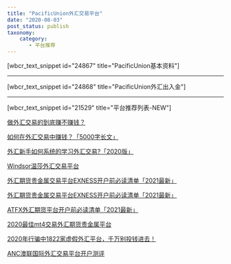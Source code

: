 ```yaml
---
title: "PacificUnion外汇交易平台"
date: "2020-08-03"
post_status: publish
taxonomy:
    category: 
       - 平台推荐
---
```


\[wbcr\_text\_snippet id="24867" title="PacificUnion基本资料"\]

* * *

\[wbcr\_text\_snippet id="24868" title="PacificUnion外汇出入金"\]

* * *

\[wbcr\_text\_snippet id="21529" title="平台推荐列表-NEW"\]

[做外汇交易的到底赚不赚钱？](https://we.laowei8.com/does-forex-rich.html)

[如何在外汇交易中赚钱？「5000字长文」](https://we.laowei8.com/how-to-make-money-trading-forex.html)

[外汇新手如何系统的学习外汇交易?「2020版」](https://we.laowei8.com/how-to-learn-forex.html)

[Windsor温莎外汇交易平台](https://we.laowei8.com/windsor-review.html)

[外汇期货贵金属交易平台EXNESS开户前必读清单「2021最新」](https://we.laowei8.com/exness-forex-broker-fqa.html)

[外汇期货贵金属交易平台EXNESS开户前必读清单「2021最新」](https://we.laowei8.com/exness-forex-broker-fqa.html)

[ATFX外汇期货平台开户前必读清单「2021最新」](https://we.laowei8.com/atfx-forex-must-read.html)

[2020最佳mt4交易外汇期货贵金属平台](https://we.laowei8.com/best-mt4-brokers.html)

[2020年行骗中1822家虚假外汇平台，千万别投钱进去！](https://we.laowei8.com/2019-new-fake-forex.html)

[ANC澳联国际外汇交易平台开户测评](https://we.laowei8.com/anc-reviews.html)
